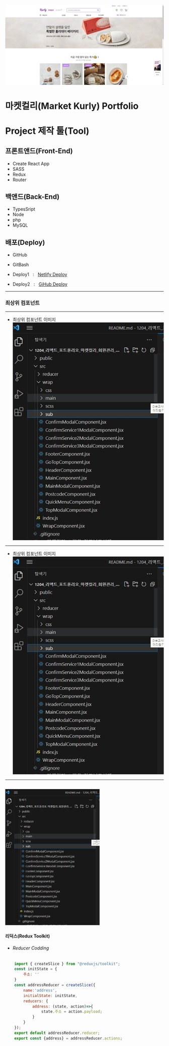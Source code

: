 ![마켓컬리 인트로](./img/마켓컬리_인트로.png)
---
마켓컬리(Market Kurly) Portfolio   
===


# Project 제작 툴(Tool)   
   
## 프론트앤드(Front-End)   
- Create React App
- SASS
- Redux
- Router
   
   
## 백앤드(Back-End)
- TypesSript
- Node
- php
- MySQL

   
## 배포(Deploy)

- GitHub
- GitBash
- Deploy1 &nbsp; : &nbsp; [Netlify Deploy][Netlify]

  [Netlify]: https://app.netlify.com/user/settings 

- Deploy2 &nbsp; : &nbsp; [GiHub Deploy][url]

  [url]: https://github.com/moonjongjs/marketKurly_react_cra


---
   
   
### 최상위 컴포넌트
---
- 최상위 컴포넌트 이미지
![최상위 컴포넌트](./img/wrap_컴포넌트_이미지.jpg)
---

- 최상위 컴포넌트 이미지
![최상위 컴포넌트](./img/wrap_컴포넌트_이미지.jpg "Optional title")

---
<img src="./img/wrap_컴포넌트_이미지.jpg" width='300' title="최상위 컴포넌트" alt="최상위 컴포넌트"></img>
---
      
#### 리덕스(Redux Toolkit)
   
- ###### Reducer Codding
```js
    import { createSlice } from "@reduxjs/toolkit";
    const initState = {
        주소: ''
    }
    const addressReducer = createSlice({
        name:'address',
        initialState: initState,
        reducers: {
            address: (state, action)=>{
                state.주소 = action.payload;
            }
        }
    });
    export default addressReducer.reducer;
    export const {address} = addressReducer.actions;
```

